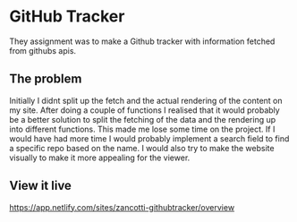 # GitHub Tracker

They assignment was to make a Github tracker with information fetched from githubs apis.

## The problem

Initially I didnt split up the fetch and the actual rendering of the content on my site. After doing a couple of functions I realised that it would probably be a better solution to split the fetching of the data and the rendering up into different functions. This made me lose some time on the project. If I would have had more time I would probably implement a search field to find a specific repo based on the name. I would also try to make the website visually to make it more appealing for the viewer.

## View it live

https://app.netlify.com/sites/zancotti-githubtracker/overview
